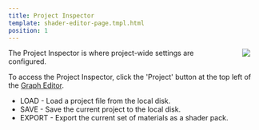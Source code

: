 ```yaml
---
title: Project Inspector
template: shader-editor-page.tmpl.html
position: 1
---
```


<img src="/images/shader-editor/inspector-pane-project.png" style="float: right; padding: 20px; padding-top: 0px;"></img>

The Project Inspector is where project-wide settings are configured.

To access the Project Inspector, click the 'Project' button at the top left of the [Graph Editor][1].

- LOAD - Load a project file from the local disk.
- SAVE - Save the current project to the local disk.
- EXPORT - Export the current set of materials as a shader pack.

[1]: /shader-editor/window-layout/graph-editor